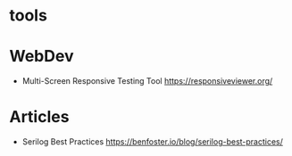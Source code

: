 # tools


# WebDev
 - Multi-Screen Responsive Testing Tool https://responsiveviewer.org/

# Articles 
 - Serilog Best Practices https://benfoster.io/blog/serilog-best-practices/
